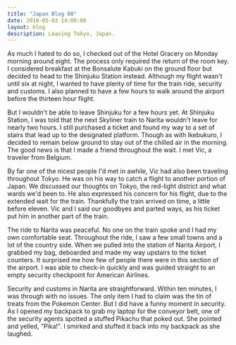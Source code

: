 ```yaml
---
title: "Japan Blog 08"
date: 2018-05-03 14:00:00
layout: blog
description: Leaving Tokyo, Japan.
---
```


As much I hated to do so, I checked out of the Hotel Gracery on Monday morning around eight. The process only required the return of the room key. I considered breakfast at the Bonsalute Kabuki on the ground floor but decided to head to the Shinjuku Station instead. Although my flight wasn't until six at night, I wanted to have plenty of time for the train ride, security and customs. I also planned to have a few hours to walk around the airport before the thirteen hour flight.

But I wouldn't be able to leave Shinjuku for a few hours yet. At Shinjuku Station, I was told that the next Skyliner train to Narita wouldn't leave for nearly two hours. I still purchased a ticket and found my way to a set of stairs that lead up to the designated platform. Though as with Ikebukuro, I decided to remain below ground to stay out of the chilled air in the morning. The good news is that I made a friend throughout the wait. I met Vic, a traveler from Belgium.

By far one of the nicest people I'd met in awhile, Vic had also been traveling throughout Tokyo. He was on his way to catch a flight to another portion of Japan. We discussed our thoughts on Tokyo, the red-light district and what wards we'd been to. He also expressed his concern for his flight, due to the extended wait for the train. Thankfully the train arrived on time, a little before eleven. Vic and I said our goodbyes and parted ways, as his ticket put him in another part of the train.

The ride to Narita was peaceful. No one on the train spoke and I had my own comfortable seat. Throughout the ride, I saw a few small towns and a lot of the country side. When we pulled into the station of Narita Airport, I grabbed my bag, deboarded and made my way upstairs to the ticket counters. It surprised me how few of people there were in this section of the airport. I was able to check-in quickly and was guided straight to an empty security checkpoint for American Airlines.

Security and customs in Narita are straightforward. Within ten minutes, I was through with no issues. The only item I had to claim was the tin of treats from the Pokemon Center. But I did have a funny moment in security. As I opened my backpack to grab my laptop for the conveyor belt, one of the security agents spotted a stuffed Pikachu that poked out. She pointed and yelled, "Pika!". I smirked and stuffed it back into my backpack as she laughed.